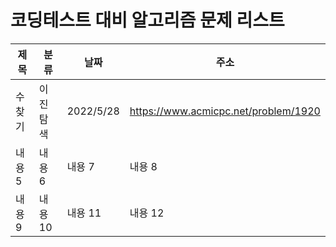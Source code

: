 # 코딩테스트 대비 알고리즘 문제 리스트 

|제목|분류|날짜|주소|
|---|---|---|---|
|수 찾기|이진탐색|2022/5/28|https://www.acmicpc.net/problem/1920|
|내용 5|내용 6|내용 7|내용 8|
|내용 9|내용 10|내용 11|내용 12|
